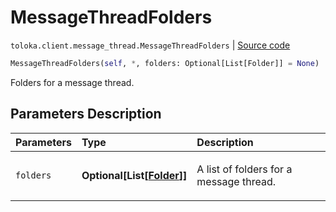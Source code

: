 # MessageThreadFolders
`toloka.client.message_thread.MessageThreadFolders` | [Source code](https://github.com/Toloka/toloka-kit/blob/v1.2.2/src/client/message_thread.py#L163)

```python
MessageThreadFolders(self, *, folders: Optional[List[Folder]] = None)
```

Folders for a message thread.

## Parameters Description

| Parameters | Type | Description |
| :----------| :----| :-----------|
`folders`|**Optional\[List\[[Folder](toloka.client.message_thread.Folder.md)\]\]**|<p>A list of folders for a message thread.</p>
